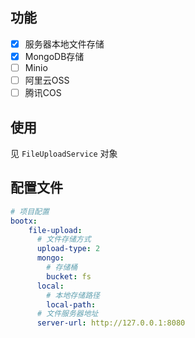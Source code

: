 ## 功能
- [x] 服务器本地文件存储  
- [x] MongoDB存储
- [ ] Minio
- [ ] 阿里云OSS
- [ ] 腾讯COS
## 使用
见 `FileUploadService` 对象
## 配置文件
```yaml
# 项目配置
bootx:
    file-upload:
      # 文件存储方式
      upload-type: 2
      mongo:
        # 存储桶
        bucket: fs
      local:
        # 本地存储路径
        local-path:
      # 文件服务器地址
      server-url: http://127.0.0.1:8080

```
